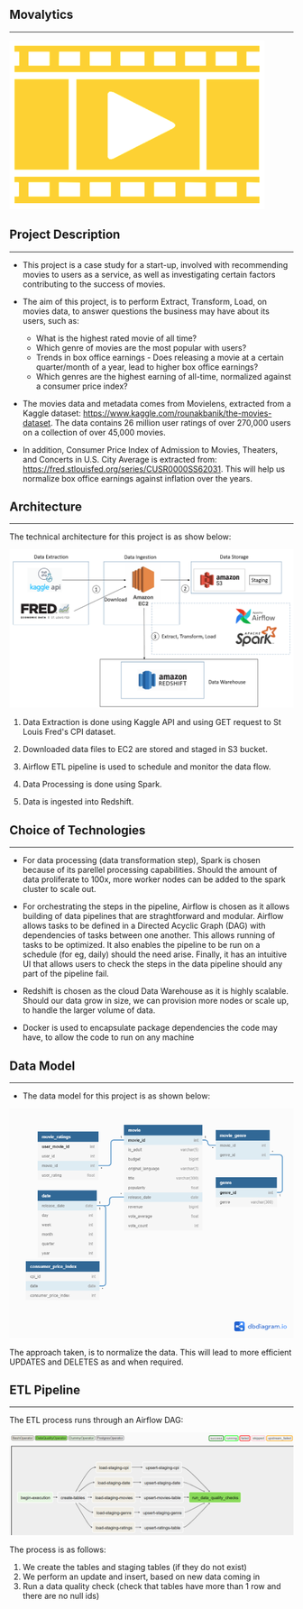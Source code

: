 ## Movalytics
---
![Movalytics](documentation/README_images/logo.PNG)  

## Project Description
---
* This project is a case study for a start-up, involved with recommending movies to users as a service, as well as investigating certain factors contributing to the success of movies.
* The aim of this project, is to perform Extract, Transform, Load, on movies data, to answer questions the business may have about its users, such as:
    * What is the highest rated movie of all time?
    * Which genre of movies are the most popular with users?
    * Trends in box office earnings - Does releasing a movie at a certain quarter/month of a year, lead to higher box office earnings?
    * Which genres are the highest earning of all-time, normalized against a consumer price index?

* The movies data and metadata comes from Movielens, extracted from a Kaggle dataset: https://www.kaggle.com/rounakbanik/the-movies-dataset. The data contains 26 million user ratings of over 270,000 users on a collection of over 45,000 movies.
* In addition, Consumer Price Index of Admission to Movies, Theaters, and Concerts in U.S. City Average is extracted from: https://fred.stlouisfed.org/series/CUSR0000SS62031. This will help us normalize box office earnings against inflation over the years.

## Architecture
---
The technical architecture for this project is as show below:  
  
![Architecture](documentation/README_images/architecture.PNG)

1. Data Extraction is done using Kaggle API and using GET request to St Louis Fred's CPI dataset. 

2. Downloaded data files to EC2 are stored and staged in S3 bucket.

3. Airflow ETL pipeline is used to schedule and monitor the data flow. 

4. Data Processing is done using Spark. 

5. Data is ingested into Redshift.

## Choice of Technologies
---
* For data processing (data transformation step), Spark is chosen because of its parellel processing capabilities. Should the amount of data proliferate to 100x, more worker nodes can be added to the spark cluster to scale out.

* For orchestrating the steps in the pipeline, Airflow is chosen as it allows building of data pipelines that are straghtforward and modular. Airflow allows tasks to be defined in a Directed Acyclic Graph (DAG) with dependencies of tasks between one another. This allows running of tasks to be optimized. It also enables the pipeline to be run on a schedule (for eg, daily) should the need arise. Finally, it has an intuitive UI that allows users to check the steps in the data pipeline should any part of the pipeline fail.

* Redshift is chosen as the cloud Data Warehouse as it is highly scalable. Should our data grow in size, we can provision more nodes or scale up, to handle the larger volume of data.

* Docker is used to encapsulate package dependencies the code may have, to allow the code to run on any machine

## Data Model
---
* The data model for this project is as shown below:  
  
![Data Model](documentation/README_images/data_model.png)  
  
The approach taken, is to normalize the data. This will lead to more efficient UPDATES and DELETES as and when required.

## ETL Pipeline
---
The ETL process runs through an Airflow DAG:  
  
![Data Model](documentation/README_images/dag.PNG)  
  
The process is as follows:
1. We create the tables and staging tables (if they do not exist)  
2. We perform an update and insert, based on new data coming in  
3. Run a data quality check (check that tables have more than 1 row and there are no null ids)
